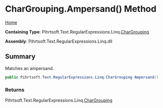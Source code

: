 # CharGrouping\.Ampersand\(\) Method

[Home](../../../../../../README.md)

**Containing Type**: Pihrtsoft\.Text\.RegularExpressions\.Linq\.[CharGrouping](../README.md)

**Assembly**: Pihrtsoft\.Text\.RegularExpressions\.Linq\.dll

## Summary

Matches an ampersand\.

```csharp
public Pihrtsoft.Text.RegularExpressions.Linq.CharGrouping Ampersand()
```

### Returns

Pihrtsoft\.Text\.RegularExpressions\.Linq\.[CharGrouping](../README.md)

